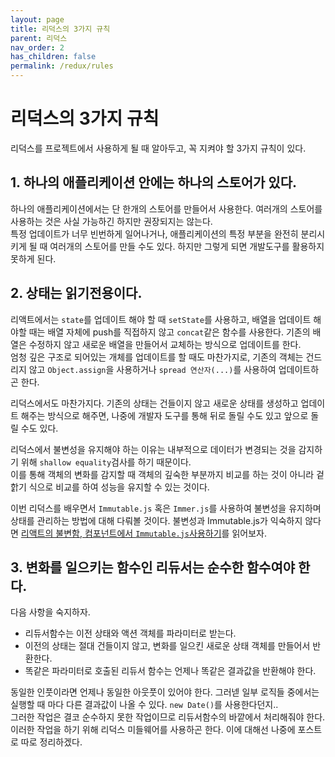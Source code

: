 ```yaml
---
layout: page
title: 리덕스의 3가지 규칙
parent: 리덕스
nav_order: 2
has_children: false
permalink: /redux/rules
---
```


# 리덕스의 3가지 규칙


리덕스를 프로젝트에서 사용하게 될 때 알아두고, 꼭 지켜야 할 3가지 규칙이 있다.

## 1\. 하나의 애플리케이션 안에는 하나의 스토어가 있다.  
하나의 애플리케이션에서는 단 한개의 스토어를 만들어서 사용한다. 여러개의 스토어를 사용하는 것은 사실 가능하긴 하지만 권장되지는 않는다.  
특정 업데이트가 너무 빈번하게 일어나거나, 애플리케이션의 특정 부분을 완전히 분리시키게 될 때 여러개의 스토어를 만들 수도 있다. 하지만 그렇게 되면 개발도구를 활용하지 못하게 된다.

## 2\. 상태는 읽기전용이다.  
리액트에서는 `state`를 업데이트 해야 할 때 `setState`를 사용하고, 배열을 업데이트 해야할 때는 배열 자체에 push를 직접하지 않고 `concat`같은 함수를 사용한다. 기존의 배열은 수정하지 않고 새로운 배열을 만들어서 교체하는 방식으로 업데이트를 한다.  
엄청 깊은 구조로 되어있는 개체를 업데이트를 할 때도 마찬가지로, 기존의 객체는 건드리지 않고 `Object.assign`을 사용하거나 `spread 연산자(...)`를 사용하여 업데이트하곤 한다.  

리덕스에서도 마찬가지다. 기존의 상태는 건들이지 않고 새로운 상태를 생성하고 업데이트 해주는 방식으로 해주면, 나중에 개발자 도구를 통해 뒤로 돌릴 수도 있고 앞으로 돌릴 수도 있다.  

리덕스에서 불변성을 유지해야 하는 이유는 내부적으로 데이터가 변경되는 것을 감지하기 위해 `shallow equality`검사를 하기 때문이다.  
이를 통해 객체의 변화를 감지할 때 객체의 깊숙한 부분까지 비교를 하는 것이 아니라 겉핡기 식으로 비교를 하여 성능을 유지할 수 있는 것이다.  

이번 리덕스를 배우면서 `Immutable.js` 혹은 `Immer.js`를 사용하여 불변성을 유지하며 상태를 관리하는 방법에 대해 다뤄볼 것이다. 불변성과 Immutable.js가 익숙하지 않다면 [리액트의 불변함, 컴포넌트에서 `Immutable.js`사용하기](https://velopert.com/3486)를 읽어보자.

## 3\. 변화를 일으키는 함수인 리듀서는 순수한 함수여야 한다.  
다음 사항을 숙지하자.  
- 리듀서함수는 이전 상태와 액션 객체를 파라미터로 받는다.
- 이전의 상태는 절대 건들이지 않고, 변화를 일으킨 새로운 상태 객체를 만들어서 반환한다.
- 똑같은 파라미터로 호출된 리듀서 함수는 언제나 똑같은 결과값을 반환해야 한다.

동일한 인풋이라면 언제나 동일한 아웃풋이 있어야 한다. 그러넫 일부 로직들 중에서는 실행할 때 마다 다른 결과값이 나올 수 있다. `new Date()`를 사용한다던지..  
그러한 작업은 결코 순수하지 못한 작업이므로 리듀서함수의 바깥에서 처리해줘야 한다.  
이러한 작업을 하기 위해 리덕스 미들웨어를 사용하곤 한다. 이에 대해선 나중에 포스트로 따로 정리하겠다.
